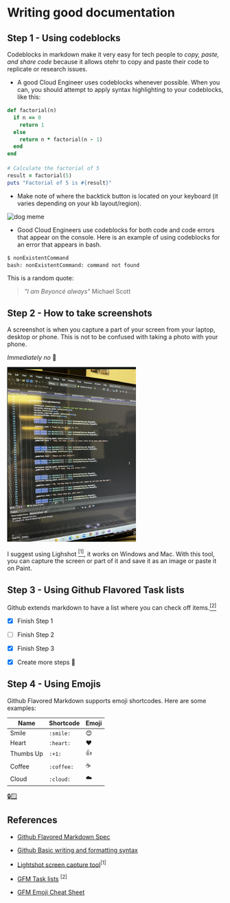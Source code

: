 # Writing good documentation

## Step 1 - Using codeblocks
Codeblocks in markdown make it very easy for tech people to *copy, paste, and share code* because it allows otehr to copy and paste their code to replicate or research issues.

- A good Cloud Engineer uses codeblocks whenever possible. When you can, you should attempt to apply syntax highlighting to your codeblocks, like this:

```ruby
def factorial(n)
  if n == 0
    return 1
  else
    return n * factorial(n - 1)
  end
end

# Calculate the factorial of 5
result = factorial(5)
puts "Factorial of 5 is #{result}"
```


- Make note of where the backtick button is located on your keyboard (it varies depending on your kb layout/region).

<img src="https://github.com/j-crc/github-docs-example/assets/107445418/c5bee169-5064-4236-9e60-e142ca2b4303" alt="dog meme" width="200"> 

- Good Cloud Engineers use codeblocks for both code and code errors that appear on the console. Here is an example of using codeblocks for an error that appears in bash.


```bash
$ nonExistentCommand
bash: nonExistentCommand: command not found
```


This is a random quote:

> _"I am Beyoncé always"_ Michael Scott



## Step 2 - How to take screenshots

A screenshot is when you capture a part of your screen from your laptop, desktop or phone. This is not to be confused with taking a photo with your phone.

_Immediately no_ :raised_back_of_hand:

<img src="/assets/programming-horror.jpg" alt="photo of computer taken with phone" width="300">


I suggest using Lighshot [<sup>[1]</sup>](#references), it works on Windows and Mac. With this tool, you can capture the screen or part of it and save it as an image or paste it on Paint.



## Step 3 - Using Github Flavored Task lists

Github extends markdown to have a list where you can check off items.[<sup>[2]</sup>](#references)

- [x] Finish Step 1
- [ ] Finish Step 2
- [x] Finish Step 3
- [x] Create more steps :tada:


## Step 4 - Using Emojis

Github Flavored Markdown supports emoji shortcodes. Here are some examples:

| Name       | Shortcode   | Emoji |
|------------|------------ |-------|
| Smile      |   `:smile:`   |  😊   |
| Heart      |   `:heart:`   |  ❤️   |
| Thumbs Up  |   `:+1:`      |  👍  |
| Coffee     |   `:coffee:`  |  ☕  |
| Cloud     |   `:cloud:`  |  ☁️  |


[:lock::window:](secret-window/hidden-garden.md)


## References

- [Github Flavored Markdown Spec](https://github.github.com/gfm/)

- [Github Basic writing and formatting syntax](https://docs.github.com/en/get-started/writing-on-github/getting-started-with-writing-and-formatting-on-github/basic-writing-and-formatting-syntax)

- [Lightshot screen capture tool](https://app.prntscr.com/en/index.html)<sup>[1]</sup>
 
- [GFM Task lists](https://docs.github.com/en/get-started/writing-on-github/getting-started-with-writing-and-formatting-on-github/basic-writing-and-formatting-syntax#task-lists) <sup>[2]</sup>

- [GFM Emoji Cheat Sheet](https://github.com/ikatyang/emoji-cheat-sheet/blob/master/README.md)
  
